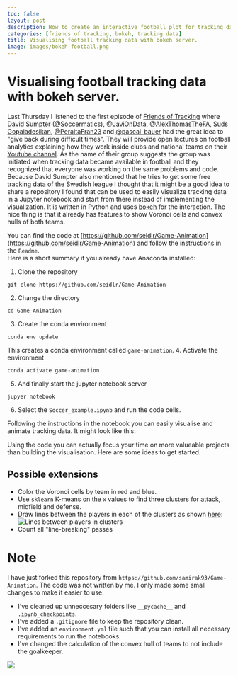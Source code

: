 ```yaml
---
toc: false
layout: post
description: How to create an interactive football plot for tracking data with bokeh server.
categories: [friends of tracking, bokeh, tracking data]
title: Visualising football tracking data with bokeh server.
image: images/bokeh-football.png
---
```

# Visualising football tracking data with bokeh server.
Last Thursday I listened to the first episode of [Friends of Tracking](https://www.youtube.com/channel/UCUBFJYcag8j2rm_9HkrrA7w) where David Sumpter
([@Soccermatics](https://twitter.com/Soccermatics)), [@JaviOnData](https://twitter.com/JaviOnData), [@AlexThomasTheFA](https://twitter.com/AlexThomasTheFA), [Suds Gopaladesikan](https://www.linkedin.com/in/sudarshan-gopaladesikan-24321a29/), [@PeraltaFran23](https://twitter.com/) and [@pascal_bauer](https://twitter.com/pascal_bauer) had the great idea to "give back during difficult times". They will provide open lectures on football analytics explaining how they work inside clubs and national teams on their [Youtube channel](https://www.youtube.com/channel/UCUBFJYcag8j2rm_9HkrrA7w). As the name of their group suggests the group was initiated when tracking data became available in football and they recognized that everyone was working on the same problems and code. Because David Sumpter also mentioned that he tries to get some free tracking data of the Swedish league I thought that it might be a good idea to share a repository I found that can be used to easily visualize tracking data in a Jupyter notebook and start from there instead of implementing the visualization. It is written in Python and uses [bokeh](https://docs.bokeh.org/en/latest/index.html) for the interaction. The nice thing is that it already has features to show Voronoi cells and convex hulls of both teams.

You can find the code at [https://github.com/seidlr/Game-Animation](https://github.com/seidlr/Game-Animation) and follow the instructions in the `Readme`.  
Here is a short summary if you already have Anaconda installed:
1. Clone the repository
```
git clone https://github.com/seidlr/Game-Animation
```
2. Change the directory
```
cd Game-Animation
```
3. Create the conda environment
```
conda env update
```
This creates a conda environment called `game-animation`.
4. Activate the environment
```
conda activate game-animation
```
5. And finally start the jupyter notebook server
```
jupyer notebook
```
6. Select the `Soccer_example.ipynb` and run the code cells.

Following the instructions in the notebook you can easily visualise and animate tracking data. It might look like this:
<script
    src="https://bokeh-football.apps.talksportsdata.com/bokeh-football/autoload.js?bokeh-autoload-element=1000&bokeh-app-path=/bokeh-football&bokeh-absolute-url=https://bokeh-football.apps.talksportsdata.com/bokeh-football"
    id="1000">
</script>

Using the code you can actually focus your time on more valueable projects than building the visualisation. Here are some ideas to get started.

## Possible extensions
- Color the Voronoi cells by team in red and blue.
- Use `sklearn` K-means on the `x` values to find three clusters for attack, midfield and defense.
- Draw lines between the players in each of the clusters as shown [here](https://twitter.com/spielvercom/status/1243957222876614657?s=20):
![Lines between players in clusters](https://i.imgur.com/gvM7rwX.png)
- Count all "line-breaking" passes

# Note
I have just forked this repository from `https://github.com/samirak93/Game-Animation`. The code was not written by me. I only made some small changes to make it easier to use:
- I've cleaned up unneccesary folders like `__pycache__` and `.ipynb_checkpoints`.
- I've added a `.gitignore` file to keep the repository clean.
- I've added an `environment.yml` file such that you can install all necessary requirements to run the notebooks.
- I've changed the calculation of the convex hull of teams to not include the goalkeeper.  








![](assets/2020-03-28-19-24-04.png)

